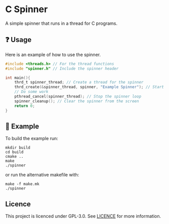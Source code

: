 # C Spinner

A simple spinner that runs in a thread for C programs.

## ❓ Usage

Here is an example of how to use the spinner.

```c
#include <threads.h> // For the thread functions
#include "spinner.h" // Include the spinner header

int main(){
    thrd_t spinner_thread; // Create a thread for the spinner
    thrd_create(&spinner_thread, spinner, "Example Spinner"); // Start the spinner with a message
    // Do some work
    pthread_cancel(spinner_thread); // Stop the spinner loop
    spinner_cleanup(); // Clear the spinner from the screen
    return 0;
}
```

## 📝 Example

To build the example run:
```
mkdir build
cd build
cmake ..
make
./spinner
```

or run the alternative makefile with:
```
make -f make.mk
./spinner
```
## Licence

This project is licenced under GPL-3.0. See [LICENCE](LICENCE) for more information.